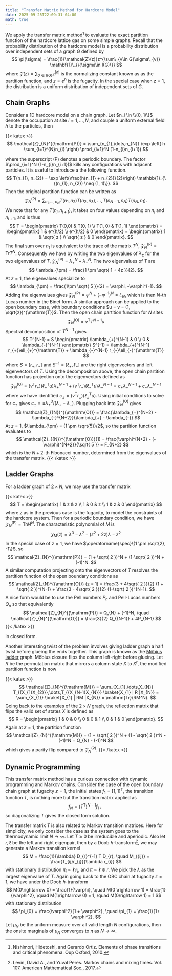 ```yaml
---
title: "Transfer Matrix Method for Hardcore Model"
date: 2025-09-25T22:09:31-04:00
math: true
---
```



We apply the transfer matrix method[^1]  to evaluate the exact partition function of the hardcore lattice gas on some simple graphs. Recall that the probability distribution of the hardcore model is a probability distribution over independent sets of a graph $G$ defined by
$$
\pi(\sigma)
= \frac{1}{\mathcal{Z}(z)}z^{\sum\_{v\in G}\sigma\_{v}} \mathbf{1}\_{\{\sigma\in I(G)\}}
$$
where $\mathcal{Z}(z) = \sum_{\sigma \in I(G)} z^{|\sigma |}$ is the normalizing constant known as as the partition function, and $z = e^{h}$ is the fugacity. In the special case when $z = 1$, the distribution is a uniform distribution of independent sets of $G$. 

## Chain Graphs
Consider a 1D hardcore model on a chain graph. Let $n_i \in \\{0, 1\\}$ denote the occupation at site $i = 1,\dots,N$, and couple a uniform external field $h$ to the particles, then

{{< katex >}}
$$
\mathcal{Z}_{N}^{(\mathrm{P})} = \sum_{n_{1},\dots,n_{N}} \exp \left( h \sum_{i=1}^{N}n_{i} \right) \prod_{i=1}^N (1-n_{i}n_{i+1})
$$


where the superscript $(\mathrm{P})$ denotes a periodic boundary. The factor $\prod_{i=1}^N (1-n_{i}n_{i+1})$ kills any configurations with adjacent particles. It is useful to introduce a the following function.
$$
T(n_{1}, n_{2}) = \exp \left(\frac{h(n_{1} + n_{2})}{2}\right) \mathbb{1}_{\{(n_{1}, n_{2}) \neq (1, 1)\}}.
$$
Then the original partition function can be written as
$$
\mathcal{Z}_{N}^{(\mathrm{P})} = \sum_{n_{1},\dots,n_{N}} T(n_{1}, n_{2})T(n_{2}, n_{3}),\dots,T(n_{N-1}, n_{N})T(n_{N}, n_{1}).
$$
We note that for any $T(n_i, n_{i+1})$, it takes on four values depending on $n_i$ and $n_{i+1}$, and is thus
$$
T = \begin{pmatrix}
T(0,0) & T(0, 1) \\
T(1, 0) & T(1, 1)
\end{pmatrix}
= \begin{pmatrix}
1 & e^{h/2} \\
e^{h/2} & 0
\end{pmatrix}
= \begin{pmatrix}
1 & \sqrt{ z } \\
\sqrt{ z } & 0
\end{pmatrix}.
$$
The final sum over $n_1$ is equivalent to the trace of the matrix $T^N$, $\mathcal{Z}_N^{(\mathrm{P})} = \mathrm{Tr} T^N$. Consequently we have by writing the two eigenvalues of $\lambda_{\pm}$ for the two eigenvalues of $T$, $\mathcal{Z}_{N}^{(\mathrm{P})} = \lambda_{{+}}^N + \lambda_{{-}}^N$. The two eigenvalues of  $T$ are
$$
\lambda_{\pm} = \frac{1 \pm \sqrt{ 1 + 4z }}{2}.
$$
At $z = 1$, the eigenvalues specialize to
$$
\lambda_{\pm} = \frac{1\pm \sqrt{ 5 }}{2} = \varphi, -\varphi^{-1}.
$$
Adding the eigenvalues gives $\mathcal{Z}_{N}^{(\mathrm{P})} = \varphi^N + (-\varphi ^{-1})^N = L_{N}$, which is then $N$-th Lucas number in the Binet form.  A similar approach can be applied to the open boundary case, with boundary conditions $u = v = (1, \sqrt{z})^{\mathrm{T}}$. Then the open chain partition function for $N$ sites
$$
\mathcal{Z}_{{N}}^{(\mathrm{O})} = v^{\mathrm{T}} T^{N-1} u
$$
Spectral decomposition of $T^{N-1}$ gives
$$
T^{N-1} = S \begin{pmatrix}
\lambda_{+}^{N-1} & 0 \\ 
0 & \lambda_{-}^{N-1}
\end{pmatrix} S^{-1} = \lambda_{+}^{N-1} r_{+}\ell_{+}^{\mathrm{T}} + \lambda_{-}^{N-1} r_{-}\ell_{-}^{\mathrm{T}}
$$
where $S = [r_+, r_{-}]$ and $S^{-1} = [\ell_+, \ell_{-}]$ are the right eigenvectors and left eigenvectors of $T$. Using the decomposition above, the open chain partition function has projection onto the eigenvectors defined as
$$
\mathcal{Z}_{{N}}^{(\mathrm{O})} = (v^{\mathrm{T}}r_{+})(\ell_{+}^{\mathrm{T}}u) \lambda_{+}^{N-1} + (v^{\mathrm{T}}r_{-})(\ell_{-}^{\mathrm{T}}u) \lambda_{-}^{N-1} = c_{+}\lambda_{+}^{N-1} + c_{-} \lambda_{-}^{N-1} 
$$
where we have identified $c_{\pm} = (v^{\mathrm{T}}r_{\pm})(\ell_{\pm}^{\mathrm{T}}u)$. Using initial conditions to solve for $c_{\pm}$ gives $c_{\pm} = \pm\lambda_{\pm}^3/(\lambda_+ - \lambda_-)$. Plugging back into $\mathcal{Z}_{{N}}^{(\mathrm{O})}$ gives
$$
\mathcal{Z}_{{N}}^{(\mathrm{O})} = \frac{\lambda_{+}^{N+2} - \lambda_{-}^{N+2}}{\lambda_{+} - \lambda_{-}} 
$$
At $z = 1$, $\lambda_{\pm} = (1 \pm \sqrt{5})/2$, so the partition function evaluates to
$$
\mathcal{Z}_{{N}}^{(\mathrm{O})}(1) = \frac{\varphi^{N+2} - (-\varphi)^{N+2}}{\sqrt{ 5 }} = F_{N+2}
$$
which is the $N+2$-th Fibonacci number, determined from the eigenvalues of the transfer matrix. 
{{< /katex >}}

## Ladder Graphs
For a ladder graph of $2 \times N$, we may use the transfer matrix

{{< katex >}}
$$
T = \begin{pmatrix}
1 & z & z \\
1 & 0 & z  \\
1 & z & 0
\end{pmatrix}
$$
where $z$ as in the previous case is the fugacity, to model the constraints of the hardcore system. Then for a periodic boundary condition, we have $\mathcal{Z}_{N}^{(\mathrm{P})} = \mathrm{Tr}M^N$.  The characteristic polynomial of $M$ is
$$
\chi_{M}(z) = \lambda^3 - \lambda^2 - (z^2 + 2z) \lambda - z^2
$$
In the special case of $z = 1$, we have $\operatorname{spec}\{1 \pm \sqrt{2}, -1\}$, so 
$$
\mathcal{Z}_{N}^{(\mathrm{P})} = (1 + \sqrt{ 2 })^N + (1-\sqrt{ 2 })^N + (-1)^N.
$$
A similar computation projecting onto the eigenvectors of $T$ resolves the partition function of the open boundary conditions as
$$
\mathcal{Z}_{N}^{(\mathrm{O})} (z = 1) =  \frac{3 + 4\sqrt{ 2 }}{2} (1 + \sqrt{ 2 })^{N-1} + \frac{3 - 4\sqrt{ 2 }}{2} (1-\sqrt{ 2 })^{N-1}.
$$
A nice form would be to use the Pell numbers $P_n$ and Pell-Lucas numbers $Q_n$ so that equivalently
$$
\mathcal{Z}_{N}^{(\mathrm{P})} = Q_{N} + (-1)^N, \quad \mathcal{Z}_{N}^{(\mathrm{O})} = \frac{3}{2} Q_{{N-1}} + 4P_{N-1}
$$
{{< /katex >}}

in closed form.

Another interesting twist of the problem involves giving ladder graph a half twist before glueing the ends together. This graph is known as the [Möbius ladder](https://en.wikipedia.org/wiki/M%C3%B6bius_ladder) graph. Möbius closure flips the column left-right before glueing. Let $R$ be the permutation matrix that mirrors a column state $X$ to $X^r$, the modified partition function is now

{{< katex >}}
$$
\mathcal{Z}_{N}^{(\mathrm{M})} = \sum_{X_{1},\dots,X_{N}} T_{{X_{1}X_{2}}},\dots,T_{{X_{N-1}X_{N}}} \braket{X_{1} | R |X_{N}} = \sum_{X_{1}}  \braket{X_{1} | RM |X_{N}} = \mathrm{Tr}(RM^N).
$$
Going back to the examples of the $2 \times N$ graph, the reflection matrix that flips the valid set of states $X$ is defined as
$$
R = \begin{pmatrix}
1 & 0 & 0 \\
0 & 0 & 1 \\
0 & 1 & 0
\end{pmatrix}.
$$
Again at $z = 1$, the partition function
$$
\mathcal{Z}_{N}^{(\mathrm{M})} = (1 + \sqrt{ 2 })^N + (1 - \sqrt{ 2 })^N - (-1)^N = Q_{N} - (-1)^N
$$
which gives a parity flip compared to $\mathcal{Z}_{N}^{(\mathrm{P})}$. 
{{< /katex >}}


## Dynamic Programming
This transfer matrix method has a curious connection with dynamic programming and Markov chains. Consider the case of the open boundary chain graph at fugacity $z = 1$, the initial states $f_1 = [1, 1]^{\mathrm{T}}$, the transition function $T$, is nothing more but the transition matrix applied as 
$$
f_N = (T^{\mathrm{T}})^{N-1} f_{1}，
$$
so diagonalizing $T$ gives the closed form solution. 

The transfer matrix $T$ is also related to Markov transition matrices. Here for simplicity, we only consider the case as the system goes to the thermodynamic limit $N \rightarrow \infty$. Let $T \geq 0$ be irreducible and aperiodic. Also let $r, \ell$ be the left and right eigenpair, then by a Doob $h$-transform[^2], we may generate a Markov transition kernel
$$
M = \frac{1}{\lambda} D_{r}^{-1} T D_{r}, \quad M_{{ij}} = \frac{T_{ij}r_{j}}{\lambda r_{i}}
$$
with stationary distribution $\pi_i \propto \ell_{i} r_{i}$, and $\pi \propto \ell \odot r$. We pick the $\lambda$ as the largest eigenvalue of $T$. Again going back to the OBC chain at fugacity $z = 1$, we have under the Doob $h$-transform
$$
M(0\rightarrow 0) = \frac{1}{\varphi}, \quad M(0 \rightarrow 1) = \frac{1}{\varphi^2}, \quad M(1\rightarrow 0) = 1, \quad M(0\rightarrow 1) = 1
$$
with stationary distribution
$$
\pi_{0} = \frac{\varphi^2}{1 + \varphi^2}, \quad \pi_{1} = \frac{1}{1+ \varphi^2}.
$$
Let $\mu_N$ be the uniform measure over all valid length $N$ configurations, then the onsite marginals of $\mu_N$ converges to $\pi$ as $N \rightarrow \infty$. 

[^1]: Nishimori, Hidetoshi, and Gerardo Ortiz. Elements of phase transitions and critical phenomena. Oup Oxford, 2010.
[^2]: Levin, David A., and Yuval Peres. Markov chains and mixing times. Vol. 107. American Mathematical Soc., 2017.